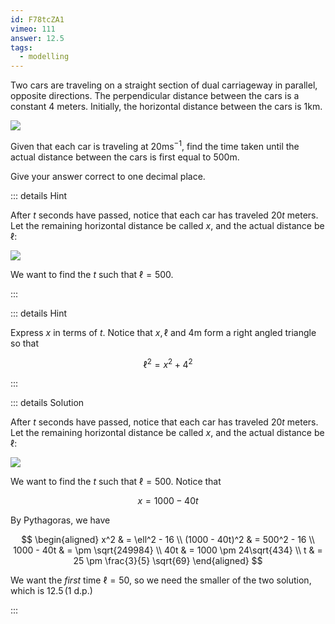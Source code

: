 ```yaml
---
id: F78tcZA1
vimeo: 111
answer: 12.5
tags:
  - modelling
---
```


Two cars are traveling on a straight section of dual carriageway in parallel,
opposite directions. The perpendicular distance between the cars is a constant
$4$ meters. Initially, the horizontal distance between the cars is
$1 \text{km}$.

![](/img/learn/quad-31.svg)

Given that each car is traveling at $20 \text{ms}^{-1}$, find the time taken
until the actual distance between the cars is first equal to $500 \text{m}$.

Give your answer correct to one decimal place.

<AnswerInput :answer="$frontmatter.answer" />

::: details Hint

After $t$ seconds have passed, notice that each car has traveled $20t$ meters.
Let the remaining horizontal distance be called $x$, and the actual distance be
$\ell$:

![](/img/learn/quad-32.svg)

We want to find the $t$ such that $\ell = 500$.

:::

::: details Hint

Express $x$ in terms of $t$. Notice that $x, \ell$ and $4\text{m}$ form a right
angled triangle so that

$$
\ell^2 = x^2 + 4^2
$$

:::

::: details Solution

After $t$ seconds have passed, notice that each car has traveled $20t$ meters.
Let the remaining horizontal distance be called $x$, and the actual distance be
$\ell$:

![](/img/learn/quad-32.svg)

We want to find the $t$ such that $\ell = 500$. Notice that

$$
x = 1000 - 40t
$$

By Pythagoras, we have

$$
\begin{aligned}
x^2 & = \ell^2 - 16 \\
(1000 - 40t)^2 & = 500^2 - 16 \\
1000 - 40t & = \pm \sqrt{249984} \\
40t & = 1000 \pm 24\sqrt{434} \\
t & = 25 \pm \frac{3}{5} \sqrt{69}
\end{aligned}
$$

We want the _first_ time $\ell = 50$, so we need the smaller of the two
solution, which is $12.5 \, (1 \text{ d.p.})$

:::
